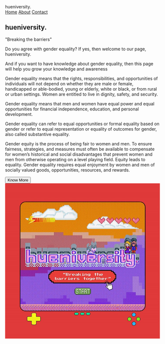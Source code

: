 <!DOCTYPE html>
<html lang="en">
  <head>
    <meta charset="UTF-8" />
    <meta name="viewport" content="width=device-width, initial-scale=1.0" />
    <title>Document</title>
    <link rel="stylesheet" href="style.css" />
  </head>
  <body>
    <nav>
      <div class="logo">hueniversity.</div>
      <div class="nav-items">
        <a href="/">Home</a> <a href="/">About</a> <a href="/">Contact</a>
      </div>
    </nav>
    <section class="hero">
      <div class="hero-container">
        <div class="column-left">
          <h1>hueniversity.</h1>
          <p>
            "Breaking the barriers"
        </p>
        <p>
            Do you agree with gender equality? If yes, then welcome to our page, hueniversity.
        </p>
            <p>
                And if you want to have knowledge about gender equality, 
                then this page 
                will help you grow your knowledge and awareness
            </p>
          <p> Gender equality means that the rights, responsibilities, and opportunities of individuals will not depend on whether they are male or female, handicapped or able-bodied, young or elderly, white or black, or from rural or urban settings. Women are entitled to live in dignity, safety, and security. </p>
            <p> Gender equality means that men and women have equal power and equal opportunities for financial independence, education, and personal development. </p>
            <p> Gender equality can refer to equal opportunities or formal equality based on gender or refer to equal representation or equality of outcomes for gender, also called substantive equality. </p>
            <p> Gender equity is the process of being fair to women and men. To ensure fairness, strategies, and measures must often be available to compensate for women’s historical and social disadvantages that prevent women and men from otherwise operating on a level playing field. Equity leads to equality. 
              Gender equality requires equal enjoyment by women and men of socially valued goods, opportunities, resources, and rewards. </p>
          <button>Know More</button>
        </div>
        <div class="column-right">
          <img src="./huenversity-image.png" alt="huenversity-image-logo.png" class=".hero-image"/>
        </div>
      </div>
    </section>
  </body>
</html>
